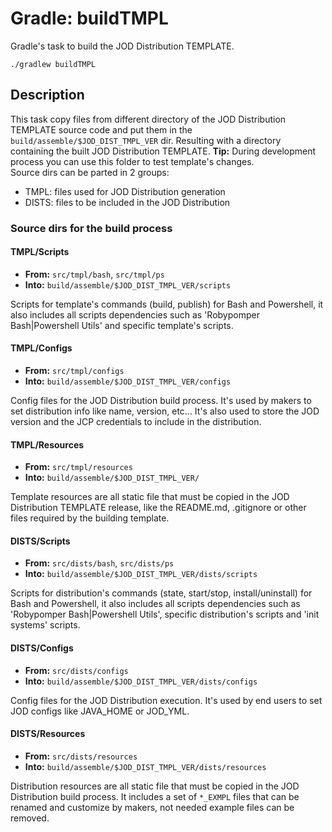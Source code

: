 # Gradle: buildTMPL

Gradle's task to build the JOD Distribution TEMPLATE.

```shell
./gradlew buildTMPL
```

## Description

This task copy files from different directory of the JOD Distribution TEMPLATE source code and put them in the ```build/assemble/$JOD_DIST_TMPL_VER``` dir. Resulting with a directory containing the built JOD Distribution TEMPLATE. **Tip:** During development process you can use this folder to test template's changes.<br>
Source dirs can be parted in 2 groups:
* TMPL: files used for JOD Distribution generation
* DISTS: files to be included in the JOD Distribution

### Source dirs for the build process

#### TMPL/Scripts

* **From:** ```src/tmpl/bash```, ```src/tmpl/ps```
* **Into:** ```build/assemble/$JOD_DIST_TMPL_VER/scripts```

Scripts for template's commands (build, publish) for Bash and Powershell, it also includes all scripts dependencies such as 'Robypomper Bash|Powershell Utils' and specific template's scripts.

#### TMPL/Configs

* **From:** ```src/tmpl/configs```
* **Into:** ```build/assemble/$JOD_DIST_TMPL_VER/configs```

Config files for the JOD Distribution build process. It's used by makers to set distribution info like name, version, etc... It's also used to store the JOD version and the JCP credentials to include in the distribution.

#### TMPL/Resources

* **From:** ```src/tmpl/resources```
* **Into:** ```build/assemble/$JOD_DIST_TMPL_VER/```

Template resources are all static file that must be copied in the JOD Distribution TEMPLATE release, like the README.md, .gitignore or other files required by the building template.

#### DISTS/Scripts

* **From:** ```src/dists/bash```, ```src/dists/ps```
* **Into:** ```build/assemble/$JOD_DIST_TMPL_VER/dists/scripts```

Scripts for distribution's commands (state, start/stop, install/uninstall) for Bash and Powershell, it also includes all scripts dependencies such as 'Robypomper Bash|Powershell Utils', specific distribution's scripts and 'init systems' scripts.

#### DISTS/Configs

* **From:** ```src/dists/configs```
* **Into:** ```build/assemble/$JOD_DIST_TMPL_VER/dists/configs```

Config files for the JOD Distribution execution. It's used by end users to set JOD configs like JAVA_HOME or JOD_YML.

#### DISTS/Resources

* **From:** ```src/dists/resources```<br>
* **Into:** ```build/assemble/$JOD_DIST_TMPL_VER/dists/resources```

Distribution resources are all static file that must be copied in the JOD Distribution build process. It includes a set of ```*_EXMPL``` files that can be renamed and customize by makers, not needed example files can be removed.
